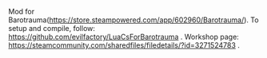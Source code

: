 Mod for Barotrauma(https://store.steampowered.com/app/602960/Barotrauma/). To setup and compile, follow: https://github.com/evilfactory/LuaCsForBarotrauma . Workshop page: https://steamcommunity.com/sharedfiles/filedetails/?id=3271524783 .
